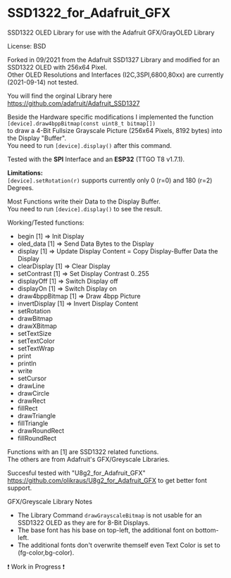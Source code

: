 # SSD1322_for_Adafruit_GFX
SSD1322 OLED Library for use with the Adafruit GFX/GrayOLED Library  
  
License: BSD  
  
Forked in 09/2021 from the Adafruit SSD1327 Library and modified for an SSD1322 OLED with 256x64 Pixel.  
Other OLED Resolutions and Interfaces (I2C,3SPI,6800,80xx) are currently (2021-09-14) not tested.  
  
You will find the orginal Library here https://github.com/adafruit/Adafruit_SSD1327  
  
Beside the Hardware specific modifications I implemented the function  
`[device].draw4bppBitmap(const uint8_t bitmap[])`  
to draw a 4-Bit Fullsize Grayscale Picture (256x64 Pixels, 8192 bytes) into the Display "Buffer".  
You need to run `[device].display()` after this command.  
  
Tested with the **SPI** Interface and an **ESP32** (TTGO T8 v1.7.1).  
  
**Limitations:**  
`[device].setRotation(r)` supports currently only 0 (r=0) and 180 (r=2) Degrees.  
  
Most Functions write their Data to the Display Buffer.  
You need to run `[device].display()` to see the result.  
  
Working/Tested functions:  
 * begin [1]          => Init Display
 * oled_data [1]      => Send Data Bytes to the Display
 * display [1]        => Update Display Content = Copy Display-Buffer Data the Display
 * clearDisplay [1]   => Clear Display
 * setContrast [1]    => Set Display Contrast 0..255
 * displayOff [1]     => Switch Display off
 * displayOn [1]      => Switch Display on
 * draw4bppBitmap [1] => Draw 4bpp Picture
 * invertDisplay [1]  => Invert Display Content
 * setRotation
 * drawBitmap
 * drawXBitmap
 * setTextSize
 * setTextColor
 * setTextWrap
 * print
 * println
 * write
 * setCursor
 * drawLine
 * drawCircle
 * drawRect
 * fillRect
 * drawTriangle
 * fillTriangle
 * drawRoundRect
 * fillRoundRect
  
Functions with an [1] are SSD1322 related functions.  
The others are from Adafruit's GFX/Greyscale Libraries.  
  
Succesful tested with "U8g2_for_Adafruit_GFX" https://github.com/olikraus/U8g2_for_Adafruit_GFX to get better font support.  
  
GFX/Greyscale Library Notes
 * The Library Command `drawGrayscaleBitmap` is not usable for an SSD1322 OLED as they are for 8-Bit Displays.  
 * The base font has his base on top-left, the additional font on bottom-left.  
 * The additional fonts don't overwrite themself even Text Color is set to (fg-color,bg-color).  
  
❗ Work in Progress ❗  
